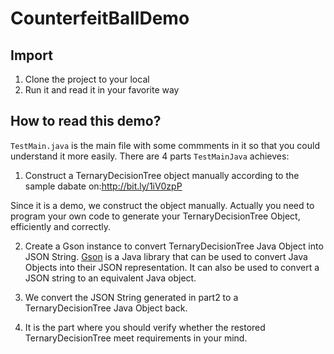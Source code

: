 CounterfeitBallDemo
====================


Import
--------------------------------------
1. Clone the project to your local
2. Run it and read it in your favorite way


How to read this demo?
--------------------------------------
`TestMain.java` is the main file with some commments in it so that you could understand it more easily. There are 4 parts `TestMainJava` achieves:

1. Construct a TernaryDecisionTree object manually according to the sample dabate on:http://bit.ly/1iV0zpP 

  Since it is a demo, we construct the object manually. Actually you need to program your own code to generate your  TernaryDecisionTree Object, efficiently and correctly.

2. Create a Gson instance to convert TernaryDecisionTree Java Object into JSON String.  [Gson](http://code.google.com/p/google-gson/) is a Java library that can be used to convert Java Objects into their JSON representation. It can also be used to convert a JSON string to an equivalent Java object. 

3. We convert the JSON String generated in part2 to a TernaryDecisionTree Java Object back.

4. It is the part where you should verify whether the restored TernaryDecisionTree meet requirements in your mind.
